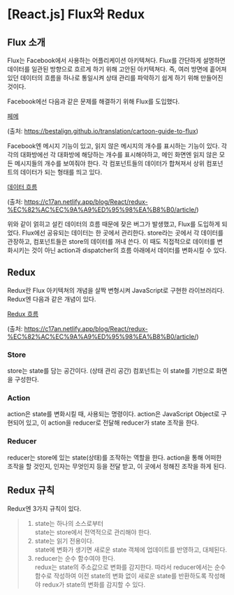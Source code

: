 # [React.js] Flux와 Redux

## Flux 소개

Flux는 Facebook에서 사용하는 어플리케이션 아키텍쳐다. Flux를 간단하게 설명하면 데이터를 일관된 방향으로 흐르게 하기 위해 고안된 아키텍쳐다. 즉, 여러 방면에 흩어져있던 데이터의 흐름을 하나로 통일시켜 상태 관리를 파악하기 쉽게 하기 위해 만들어진 것이다.

Facebook에선 다음과 같은 문제를 해결하기 위해 Flux를 도입했다. 

[페메](../../../assets/img/posts/web/reactjs/facebook-msg.png)

(출처: https://bestalign.github.io/translation/cartoon-guide-to-flux)

Facebook엔 메시지 기능이 있고, 읽지 않은 메시지의 개수를 표시하는 기능이 있다. 각각의 대화방에선 각 대화방에 해당하는 개수를 표시해야하고, 메인 화면엔 읽지 않은 모든 메시지들의 개수를 보여줘야 한다. 각 컴포넌트들의 데이터가 합쳐져서 상위 컴포넌트의 데이터가 되는 형태를 띄고 있다.

[데이터 흐름](../../../assets/img/posts/web/reactjs/redux-data-flow.png)

(출처: https://c17an.netlify.app/blog/React/redux-%EC%82%AC%EC%9A%A9%ED%95%98%EA%B8%B0/article/)


위와 같이 얽히고 설킨 데이터의 흐름 때문에 잦은 버그가 발생했고, Flux를 도입하게 되었다. Flux에선 공유되는 데이터는 한 곳에서 관리한다. store라는 곳에서 각 데이터를 관장하고, 컴포넌트들은 store의 데이터를 꺼내 쓴다. 이 때도 직접적으로 데이터를 변화시키는 것이 아닌 action과 dispatcher의 흐름 아래에서 데이터를 변화시킬 수 있다.

## Redux

Redux란 Flux 아키텍쳐의 개념을 살짝 변형시켜 JavaScript로 구현한 라이브러리다. Redux엔 다음과 같은 개념이 있다.

[Redux 흐름](../../../assets/img/posts/web/reactjs/redux-flow.png)

(출처: https://c17an.netlify.app/blog/React/redux-%EC%82%AC%EC%9A%A9%ED%95%98%EA%B8%B0/article/)

### Store

store는 state를 담는 공간이다. (상태 관리 공간) 컴포넌트는 이 state를 기반으로 화면을 구성한다.

### Action

action은 state를 변화시킬 때, 사용되는 명령이다. action은 JavaScript Object로 구현되어 있고, 이 action을 reducer로 전달해 reducer가 state 조작을 한다.


### Reducer

reducer는 store에 있는 state(상태)를 조작하는 역할을 한다. action을 통해 어떠한 조작을 할 것인지, 인자는 무엇인지 등을 전달 받고, 이 곳에서 정해진 조작을 하게 된다.


## Redux 규칙

Redux엔 3가지 규칙이 있다.

> 1. state는 하나의 소스로부터  
> state는 store에서 전역적으로 관리해야 한다.
>2. state는 읽기 전용이다.  
> state에 변화가 생기면 새로운 state 객체에 업데이트를 반영하고, 대체된다. 
>3. reducer는 순수 함수여야 한다.  
> redux는 state의 주소값으로 변화를 감지한다. 따라서 reducer에서는 순수 함수로 작성하여 이전 state의 변화 없이 새로운 state를 반환하도록 작성해야 redux가 state의 변화를 감지할 수 있다.